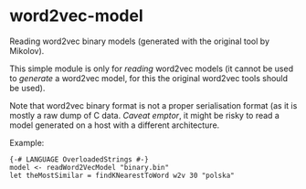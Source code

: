 # word2vec-model

Reading word2vec binary models (generated with the original tool by Mikolov).

This simple module is only for *reading* word2vec models (it cannot be used
to *generate* a word2vec model, for this the original word2vec tools should be used).

Note that word2vec binary format is not a proper serialisation format (as it is mostly
a raw dump of C data. *Caveat emptor*, it might be risky to read a model generated
on a host with a different architecture.

Example:

    {-# LANGUAGE OverloadedStrings #-}
    model <- readWord2VecModel "binary.bin"
    let theMostSimilar = findKNearestToWord w2v 30 "polska"
